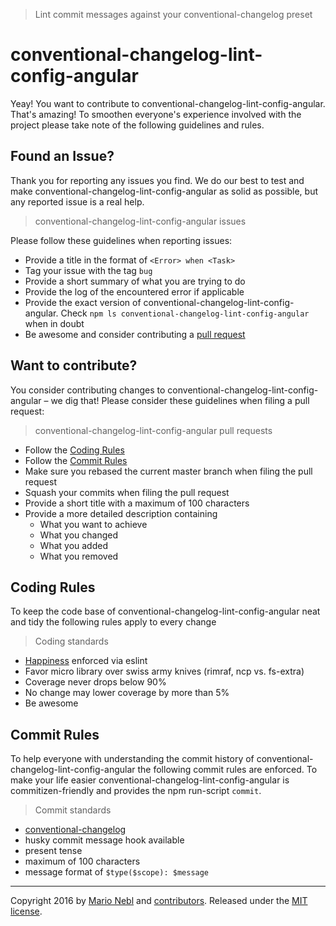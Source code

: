 > Lint commit messages against your conventional-changelog preset

<p align="center">
  <h1>conventional-changelog-lint-config-angular</h1>
</p>

Yeay! You want to contribute to conventional-changelog-lint-config-angular. That's amazing!
To smoothen everyone's experience involved with the project please take note of the following guidelines and rules.

## Found an Issue?
Thank you for reporting any issues you find. We do our best to test and make conventional-changelog-lint-config-angular as solid as possible, but any reported issue is a real help.

> conventional-changelog-lint-config-angular issues

Please follow these guidelines when reporting issues:
* Provide a title in the format of `<Error> when <Task>`
* Tag your issue with the tag `bug`
* Provide a short summary of what you are trying to do
* Provide the log of the encountered error if applicable
* Provide the exact version of conventional-changelog-lint-config-angular. Check `npm ls conventional-changelog-lint-config-angular` when in doubt
* Be awesome and consider contributing a [pull request](#want-to-contribute)

## Want to contribute?
You consider contributing changes to conventional-changelog-lint-config-angular – we dig that!
Please consider these guidelines when filing a pull request:

> conventional-changelog-lint-config-angular pull requests

* Follow the [Coding Rules](#coding-rules)
* Follow the [Commit Rules](#commit-rules)
* Make sure you rebased the current master branch when filing the pull request
* Squash your commits when filing the pull request
* Provide a short title with a maximum of 100 characters
* Provide a more detailed description containing
	* What you want to achieve
	* What you changed
	* What you added
	* What you removed

## Coding Rules
To keep the code base of conventional-changelog-lint-config-angular neat and tidy the following rules apply to every change

> Coding standards

* [Happiness](/sindresorhus/xo) enforced via eslint
* Favor micro library over swiss army knives (rimraf, ncp vs. fs-extra)
* Coverage never drops below 90%
* No change may lower coverage by more than 5%
* Be awesome

## Commit Rules
To help everyone with understanding the commit history of conventional-changelog-lint-config-angular the following commit rules are enforced.
To make your life easier conventional-changelog-lint-config-angular is commitizen-friendly and provides the npm run-script `commit`.

> Commit standards

* [conventional-changelog](/commitizen/cz-conventional-changelog)
* husky commit message hook available
* present tense
* maximum of 100 characters
* message format of `$type($scope): $message`


---
Copyright 2016 by [Mario Nebl](https://github.com/marionebl) and [contributors](./graphs/contributors). Released under the [MIT license]('./license.md').
